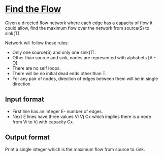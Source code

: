 # [Find the Flow][link]

Given a directed flow network where each edge has a capacity of flow it could allow, find the maximum flow over the network from source(S) to sink(T).

Network will follow these rules:

- Only one source(S) and only one sink(T).
- Other than source and sink, nodes are represented with alphabets [A - O].
- There are no self loops.
- There will be no initial dead ends other than T.
- For any pair of nodes, direction of edges between them will be in single direction.

## Input format

- First line has an integer E- number of edges.
- Next E lines have three values Vi Vj Cx which implies there is a node from Vi to Vj with capacity Cx.

## Output format

Print a single integer which is the maximum flow from source to sink.

[link]: https://www.hackerearth.com/practice/algorithms/graphs/maximum-flow/practice-problems/algorithm/find-the-flow/

